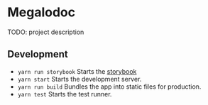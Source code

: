# Megalodoc
TODO: project description

## Development
  * `yarn run storybook` Starts the [storybook](https://github.com/storybooks/storybook)
  * `yarn start` Starts the development server.
  * `yarn run build` Bundles the app into static files for production.
  * `yarn test` Starts the test runner.
